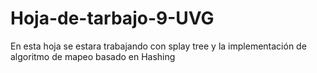 # Hoja-de-tarbajo-9-UVG
En esta hoja se estara trabajando con splay tree y la implementación de algoritmo de mapeo basado en Hashing
